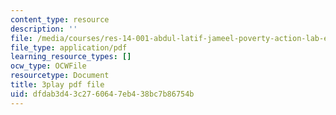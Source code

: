 ```yaml
---
content_type: resource
description: ''
file: /media/courses/res-14-001-abdul-latif-jameel-poverty-action-lab-executive-training-evaluating-social-programs-2009-spring-2009/dfdab3d43c2760647eb438bc7b86754b_DUyOjsFTOgQ.pdf
file_type: application/pdf
learning_resource_types: []
ocw_type: OCWFile
resourcetype: Document
title: 3play pdf file
uid: dfdab3d4-3c27-6064-7eb4-38bc7b86754b
---
```

